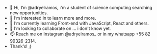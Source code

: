 - 👋 Hi, I’m @adryelramos, i'm a student of science computing searching new opportunities.
- 👀 I’m interested in to learn more and more.
- 🌱 I’m currently learning Front-end with JavaScript, React and others.
- 💞️ I’m looking to collaborate on ... i don't know yet.
- 📫 Reach me on Instagram @adryelramos_ or in my whatsapp +55 82 99326-2314.
- Thank's! ;)

